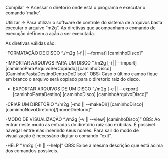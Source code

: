 Compilar -> Acessar o diretorio onde está o programa e executar o comando ‘make’.

Utilizar -> Para utilizar o software de controle do sistema de arquivos basta executar o arquivo “m2g”. As diretivas que acompanham o comando de execução definem a ação a ser executada. 

As diretivas válidas são:

-FORMATAÇÃO DE DISCO
“./m2g [-f || --format] [caminhoDisco]”


-IMPORTAR ARQUIVOS PARA UM DISCO
	“./m2g [-i || --import] [caminhoParaArquivoSerCopiado] [caminhoDisco] [CaminhoPastaDestinoDentroDoDisco]”
OBS: Caso o último campo fique em branco o arquivo será copiado para o diretorio raiz do disco.


- EXPORTAR ARQUIVOS DE UM DISCO
	“./m2g [-e || --export] [caminhoPastaDestino] [caminhoDisco] [caminhoArquivoDisco]”


-CRIAR UM DIRETÓRIO
	“./m2g  [-md || --makeDir] [caminhoDisco] [caminhoNovoDiretorio]/[nomeDiretorio]”


-MODO DE VISUALIZAÇÃO 
	“./m2g [-v || --view] [caminhoDisco]”
OBS: Ao entrar neste modo as entradas do diretório raiz são exibidas. É possível navegar entre elas inserindo seus nomes. Para sair do modo de visualização é necessário digitar o comando “exit”.


-HELP
	“./m2g [-h || --help]”
OBS: Exibe a mesma descrição que está acima dos comandos possíveis.

